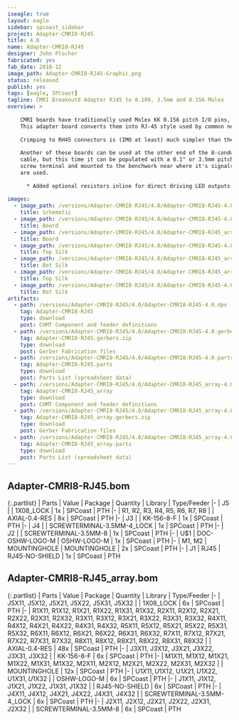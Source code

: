 ```yaml
---
iseagle: true
layout: eagle
sidebar: spcoast_sidebar
project: Adapter-CMRI8-RJ45
title: 4.0
name: Adapter-CMRI8-RJ45
designer: John Plocher
fabricated: yes
fab_date: 2018-12
image_path: Adapter-CMRI8-RJ45-Graphic.png
status: released
publish: yes
tags: [eagle, SPCoast]
tagline: CMRI Breakout8 Adapter RJ45 to 0.100, 3.5mm and 0.156 Molex
overview: >
    
    CMRI boards have traditionally used Molex KK 0.156 pitch I/O pins, which required crimping matching connectors onto layout wiring.
    This adapter board converts them into RJ-45 style used by common network cables.
    
    Crimping to RH45 connectors is (IMO at least) much simpler than the alternative.
    
    Another of these boards can be used at the other end of the 8-conductor
    cable, but this time it can be populated with a 0.1" or 3.5mm pitch
    screw terminal and mounted to the benchwork near where it's signals
    are used.
    
      * Added optional resistors inline for direct driving LED outputs with a default (cuttable) link for use as inputs...
    
images:
  - image_path: /versions/Adapter-CMRI8-RJ45/4.0/Adapter-CMRI8-RJ45-4.0.sch.png
    title: Schematic
  - image_path: /versions/Adapter-CMRI8-RJ45/4.0/Adapter-CMRI8-RJ45-4.0.brd.png
    title: Board
  - image_path: /versions/Adapter-CMRI8-RJ45/4.0/Adapter-CMRI8-RJ45_array-4.0.brd.png
    title: Board
  - image_path: /versions/Adapter-CMRI8-RJ45/4.0/Adapter-CMRI8-RJ45-4.0.top.brd.png
    title: Top Silk
  - image_path: /versions/Adapter-CMRI8-RJ45/4.0/Adapter-CMRI8-RJ45_array-4.0.bot.brd.png
    title: Bot Silk
  - image_path: /versions/Adapter-CMRI8-RJ45/4.0/Adapter-CMRI8-RJ45_array-4.0.top.brd.png
    title: Top Silk
  - image_path: /versions/Adapter-CMRI8-RJ45/4.0/Adapter-CMRI8-RJ45-4.0.bot.brd.png
    title: Bot Silk
artifacts:
  - path: /versions/Adapter-CMRI8-RJ45/4.0/Adapter-CMRI8-RJ45-4.0.dpv
    tag: Adapter-CMRI8-RJ45
    type: download
    post: CHMT Component and feeder definitions
  - path: /versions/Adapter-CMRI8-RJ45/4.0/Adapter-CMRI8-RJ45-4.0.gerbers.zip
    tag: Adapter-CMRI8-RJ45.gerbers.zip
    type: download
    post: Gerber Fabrication files
  - path: /versions/Adapter-CMRI8-RJ45/4.0/Adapter-CMRI8-RJ45-4.0.parts.csv
    tag: Adapter-CMRI8-RJ45.parts
    type: download
    post: Parts List (spreadsheet data)
  - path: /versions/Adapter-CMRI8-RJ45/4.0/Adapter-CMRI8-RJ45_array-4.0.dpv
    tag: Adapter-CMRI8-RJ45_array
    type: download
    post: CHMT Component and feeder definitions
  - path: /versions/Adapter-CMRI8-RJ45/4.0/Adapter-CMRI8-RJ45_array-4.0.gerbers.zip
    tag: Adapter-CMRI8-RJ45_array.gerbers.zip
    type: download
    post: Gerber Fabrication files
  - path: /versions/Adapter-CMRI8-RJ45/4.0/Adapter-CMRI8-RJ45_array-4.0.parts.csv
    tag: Adapter-CMRI8-RJ45_array.parts
    type: download
    post: Parts List (spreadsheet data)
---
```


## Adapter-CMRI8-RJ45.bom

{:.partlist}
| Parts | Value | Package | Quantity | Library | Type/Feeder
|-
| J5 |  | 1X08_LOCK | 1x | SPCoast | PTH
|-
| R1, R2, R3, R4, R5, R6, R7, R8 |  | AXIAL-0.4-RES | 8x | SPCoast | PTH
|-
| J3 |  | KK-156-8-F | 1x | SPCoast | PTH
|-
| J4 |  | SCREWTERMINAL-3.5MM-4_LOCK | 1x | SPCoast | PTH
|-
| J2 |  | SCREWTERMINAL-3.5MM-8 | 1x | SPCoast | PTH
|-
| U$1 | DOC-OSHW-LOGO-M | OSHW-LOGO-M | 1x | SPCoast | PTH
|-
| M1, M2 | MOUNTINGHOLE | MOUNTINGHOLE | 2x | SPCoast | PTH
|-
| J1 | RJ45 | RJ45-NO-SHIELD | 1x | SPCoast | PTH

## Adapter-CMRI8-RJ45_array.bom

{:.partlist}
| Parts | Value | Package | Quantity | Library | Type/Feeder
|-
| J5X11, J5X12, J5X21, J5X22, J5X31, J5X32 |  | 1X08_LOCK | 6x | SPCoast | PTH
|-
| R1X11, R1X12, R1X21, R1X22, R1X31, R1X32, R2X11, R2X12, R2X21, R2X22, R2X31, R2X32, R3X11, R3X12, R3X21, R3X22, R3X31, R3X32, R4X11, R4X12, R4X21, R4X22, R4X31, R4X32, R5X11, R5X12, R5X21, R5X22, R5X31, R5X32, R6X11, R6X12, R6X21, R6X22, R6X31, R6X32, R7X11, R7X12, R7X21, R7X22, R7X31, R7X32, R8X11, R8X12, R8X21, R8X22, R8X31, R8X32 |  | AXIAL-0.4-RES | 48x | SPCoast | PTH
|-
| J3X11, J3X12, J3X21, J3X22, J3X31, J3X32 |  | KK-156-8-F | 6x | SPCoast | PTH
|-
| M1X11, M1X12, M1X21, M1X22, M1X31, M1X32, M2X11, M2X12, M2X21, M2X22, M2X31, M2X32 |  | MOUNTINGHOLE | 12x | SPCoast | PTH
|-
| U$1X11, U$1X12, U$1X21, U$1X22, U$1X31, U$1X32 |  | OSHW-LOGO-M | 6x | SPCoast | PTH
|-
| J1X11, J1X12, J1X21, J1X22, J1X31, J1X32 |  | RJ45-NO-SHIELD | 6x | SPCoast | PTH
|-
| J4X11, J4X12, J4X21, J4X22, J4X31, J4X32 |  | SCREWTERMINAL-3.5MM-4_LOCK | 6x | SPCoast | PTH
|-
| J2X11, J2X12, J2X21, J2X22, J2X31, J2X32 |  | SCREWTERMINAL-3.5MM-8 | 6x | SPCoast | PTH
